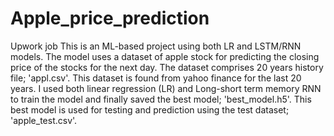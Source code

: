 # Apple_price_prediction
Upwork job
This is an ML-based project using both LR and LSTM/RNN models. The model uses a dataset of apple stock for predicting the closing price of the stocks for the next day. The dataset comprises 20 years history file; 'appl.csv'. This dataset is found from yahoo finance for the last 20 years. I used both linear regression (LR) and Long-short term memory RNN to train the model and finally saved the best model; 'best_model.h5'. This best model is used for testing and prediction using the test dataset; 'apple_test.csv'.
